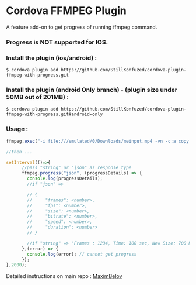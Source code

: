# Cordova FFMPEG Plugin

A feature add-on to get progress of running ffmpeg command.

### Progress is NOT supported for IOS.


### Install the plugin (ios/android) :
    
    $ cordova plugin add https://github.com/StillKonfuzed/cordova-plugin-ffmpeg-with-progress.git

### Install the plugin (android Only branch) - (plugin size under 50MB out of 201MB) :

    $ cordova plugin add https://github.com/StillKonfuzed/cordova-plugin-ffmpeg-with-progress.git#android-only



### Usage : 
```js
ffmpeg.exec("-i file:///emulated/0/Downloads/meinput.mp4 -vn -c:a copy file:///emulated/0/Downloads/out.mp3", (success) => alert(success), (failure) => alert(failure));

//then ...

setInterval(()=>{
      //pass "string" or "json" as response type
      ffmpeg.progress("json", (progressDetails) => {
        console.log(progressDetails); 
        //if "json" =>

        // {
        //     "frames": <number>,
        //     "fps": <number>,
        //     "size": <number>,
        //     "bitrate": <number>,
        //     "speed": <number>,
        //     "duration": <number>
        // }

        //if "string" => "Frames : 1234, Time: 100 sec, New Size: 700 MB, Speed: 1.5 x"
      },(error) => {
        console.log(error); // cannot get progress
      }); 
},2000);

```

Detailed instructions on main repo : [MaximBelov](https://github.com/MaximBelov/cordova-plugin-ffmpeg)
